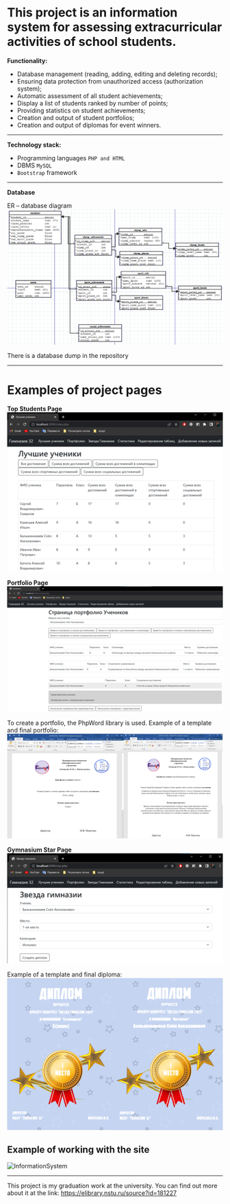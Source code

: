 # This project is an information system for assessing extracurricular activities of school students.

**Functionality:**
* Database management (reading, adding, editing and deleting records);
* Ensuring data protection from unauthorized access (authorization system);
* Automatic assessment of all student achievements;
* Display a list of students ranked by number of points;
* Providing statistics on student achievements;
* Creation and output of student portfolios;
* Creation and output of diplomas for event winners.

***

**Technology stack:**
* Programming languages `PHP and HTML`
* DBMS `MySQL`
* `Bootstrap` framework

***

**Database**

ER – database diagram
![InformationSystem](./images/ER.png)

There is a database dump in the repository

***
# Examples of project pages

**Top Students Page**
![InformationSystem](./images/best.png)

**Portfolio Page**
![InformationSystem](./images/portfolio.png)

To create a portfolio, the PhpWord library is used.
Example of a template and final portfolio:
![InformationSystem](./images/portfolio_2.png)

**Gymnasium Star Page**
![InformationSystem](./images/star.png)

Example of a template and final diploma:
![InformationSystem](./images/star_2.png)

## Example of working with the site
![InformationSystem](./images/project.gif)

***
This project is my graduation work at the university. You can find out more about it at the link:
https://elibrary.nstu.ru/source?id=181227